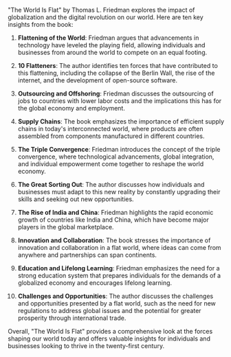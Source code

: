 "The World Is Flat" by Thomas L. Friedman explores the impact of globalization and the digital revolution on our world. Here are ten key insights from the book:

1. **Flattening of the World**: Friedman argues that advancements in technology have leveled the playing field, allowing individuals and businesses from around the world to compete on an equal footing.

2. **10 Flatteners**: The author identifies ten forces that have contributed to this flattening, including the collapse of the Berlin Wall, the rise of the internet, and the development of open-source software.

3. **Outsourcing and Offshoring**: Friedman discusses the outsourcing of jobs to countries with lower labor costs and the implications this has for the global economy and employment.

4. **Supply Chains**: The book emphasizes the importance of efficient supply chains in today's interconnected world, where products are often assembled from components manufactured in different countries.

5. **The Triple Convergence**: Friedman introduces the concept of the triple convergence, where technological advancements, global integration, and individual empowerment come together to reshape the world economy.

6. **The Great Sorting Out**: The author discusses how individuals and businesses must adapt to this new reality by constantly upgrading their skills and seeking out new opportunities.

7. **The Rise of India and China**: Friedman highlights the rapid economic growth of countries like India and China, which have become major players in the global marketplace.

8. **Innovation and Collaboration**: The book stresses the importance of innovation and collaboration in a flat world, where ideas can come from anywhere and partnerships can span continents.

9. **Education and Lifelong Learning**: Friedman emphasizes the need for a strong education system that prepares individuals for the demands of a globalized economy and encourages lifelong learning.

10. **Challenges and Opportunities**: The author discusses the challenges and opportunities presented by a flat world, such as the need for new regulations to address global issues and the potential for greater prosperity through international trade.

Overall, "The World Is Flat" provides a comprehensive look at the forces shaping our world today and offers valuable insights for individuals and businesses looking to thrive in the twenty-first century.